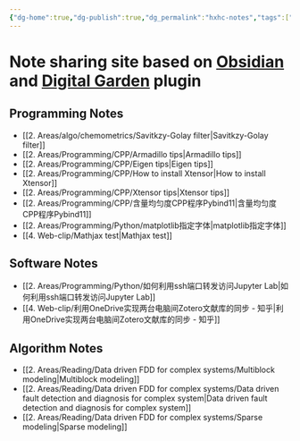 ```yaml
---
{"dg-home":true,"dg-publish":true,"dg_permalink":"hxhc-notes","tags":["gardenEntry"],"permalink":"/publish/hxhc-notes-home/","dgHomeLink":true,"dgPassFrontmatter":true,"dgShowLocalGraph":true,"dgShowBacklinks":true,"dgShowInlineTitle":false}
---
```



# Note sharing site based on [Obsidian](https://obsidian.md/) and [Digital Garden](https://github.com/oleeskild/Obsidian-Digital-Garden) plugin

## Programming Notes
- [[2. Areas/algo/chemometrics/Savitkzy-Golay filter|Savitkzy-Golay filter]]
- [[2. Areas/Programming/CPP/Armadillo tips|Armadillo tips]]
- [[2. Areas/Programming/CPP/Eigen tips|Eigen tips]]
- [[2. Areas/Programming/CPP/How to install Xtensor|How to install Xtensor]]
- [[2. Areas/Programming/CPP/Xtensor tips|Xtensor tips]]
- [[2. Areas/Programming/CPP/含量均匀度CPP程序Pybind11|含量均匀度CPP程序Pybind11]]
- [[2. Areas/Programming/Python/matplotlib指定字体|matplotlib指定字体]]
- [[4. Web-clip/Mathjax test|Mathjax test]]

## Software Notes
- [[2. Areas/Programming/Python/如何利用ssh端口转发访问Jupyter Lab|如何利用ssh端口转发访问Jupyter Lab]]
- [[4. Web-clip/利用OneDrive实现两台电脑间Zotero文献库的同步 - 知乎|利用OneDrive实现两台电脑间Zotero文献库的同步 - 知乎]]

## Algorithm Notes
- [[2. Areas/Reading/Data driven FDD for complex systems/Multiblock modeling|Multiblock modeling]]
- [[2. Areas/Reading/Data driven FDD for complex systems/Data driven fault detection and diagnosis for complex system|Data driven fault detection and diagnosis for complex system]]
- [[2. Areas/Reading/Data driven FDD for complex systems/Sparse modeling|Sparse modeling]]
